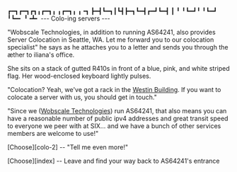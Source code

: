 ┏━┓┏━┓┏┓╻┏━┓╻ ╻┏━┓╻ ╻╺┓ 
┣━┫┗━┓┃┗┫┣━┓┗━┫┏━┛┗━┫ ┃ 
╹ ╹┗━┛╹ ╹┗━┛  ╹┗━╸  ╹╺┻╸
--- Colo-ing servers ---

"Wobscale Technologies, in addition to running AS64241, also provides Server Colocation in Seattle, WA. Let me forward you to our colocation specialist" he says as he attaches you to a letter and sends you through the æther to iliana's office.

She sits on a stack of gutted R410s in front of a blue, pink, and white striped
flag. Her wood-enclosed keyboard lightly pulses.

"Colocation? Yeah, we've got a rack in the [Westin Building](https://www.westinbldg.com/). If you want to colocate a server with us, you should get in touch."

"Since we ([Wobscale Technologies][wobscale]) run AS64241, that also means you can have a
reasonable number of public ipv4 addresses and great transit speed to everyone
we peer with at SIX... and we have a bunch of other services members are
welcome to use!"

[Choose][colo-2] -- "Tell me even more!"

[Choose][index] -- Leave and find your way back to AS64241's entrance

[wobscale]: https://wobscale.website
